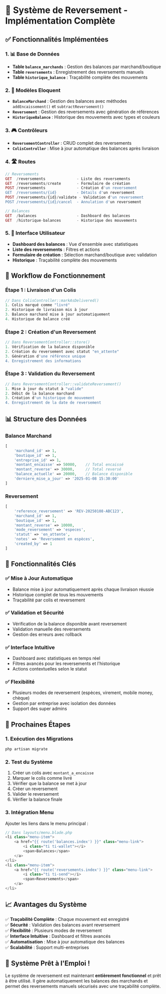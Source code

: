 # 🏦 Système de Reversement - Implémentation Complète

## ✅ **Fonctionnalités Implémentées**

### **1. 📊 Base de Données**
- **Table `balance_marchands`** : Gestion des balances par marchand/boutique
- **Table `reversements`** : Enregistrement des reversements manuels
- **Table `historique_balance`** : Traçabilité complète des mouvements

### **2. 🎯 Modèles Eloquent**
- **`BalanceMarchand`** : Gestion des balances avec méthodes `addEncaissement()` et `subtractReversement()`
- **`Reversement`** : Gestion des reversements avec génération de références
- **`HistoriqueBalance`** : Historique des mouvements avec types et couleurs

### **3. 🎮 Contrôleurs**
- **`ReversementController`** : CRUD complet des reversements
- **`ColisController`** : Mise à jour automatique des balances après livraison

### **4. 🛣️ Routes**
```php
// Reversements
GET  /reversements              - Liste des reversements
GET  /reversements/create       - Formulaire de création
POST /reversements              - Création d'un reversement
GET  /reversements/{id}         - Détails d'un reversement
POST /reversements/{id}/validate - Validation d'un reversement
POST /reversements/{id}/cancel  - Annulation d'un reversement

// Balances
GET  /balances                  - Dashboard des balances
GET  /historique-balances       - Historique des mouvements
```

### **5. 📱 Interface Utilisateur**
- **Dashboard des balances** : Vue d'ensemble avec statistiques
- **Liste des reversements** : Filtres et actions
- **Formulaire de création** : Sélection marchand/boutique avec validation
- **Historique** : Traçabilité complète des mouvements

## 🔄 **Workflow de Fonctionnement**

### **Étape 1 : Livraison d'un Colis**
```php
// Dans ColisController::markAsDelivered()
1. Colis marqué comme "livré"
2. Historique de livraison mis à jour
3. Balance marchand mise à jour automatiquement
4. Historique de balance créé
```

### **Étape 2 : Création d'un Reversement**
```php
// Dans ReversementController::store()
1. Vérification de la balance disponible
2. Création du reversement avec statut "en_attente"
3. Génération d'une référence unique
4. Enregistrement des informations
```

### **Étape 3 : Validation du Reversement**
```php
// Dans ReversementController::validateReversement()
1. Mise à jour du statut à "valide"
2. Débit de la balance marchand
3. Création d'un historique de mouvement
4. Enregistrement de la date de reversement
```

## 📊 **Structure des Données**

### **Balance Marchand**
```php
[
    'marchand_id' => 1,
    'boutique_id' => 1,
    'entreprise_id' => 1,
    'montant_encaisse' => 50000,    // Total encaissé
    'montant_reverse' => 30000,     // Total reversé
    'balance_actuelle' => 20000,    // Balance disponible
    'derniere_mise_a_jour' => '2025-01-08 15:30:00'
]
```

### **Reversement**
```php
[
    'reference_reversement' => 'REV-20250108-ABC123',
    'marchand_id' => 1,
    'boutique_id' => 1,
    'montant_reverse' => 10000,
    'mode_reversement' => 'especes',
    'statut' => 'en_attente',
    'notes' => 'Reversement en espèces',
    'created_by' => 1
]
```

## 🎯 **Fonctionnalités Clés**

### **✅ Mise à Jour Automatique**
- Balance mise à jour automatiquement après chaque livraison réussie
- Historique complet de tous les mouvements
- Traçabilité par colis et reversement

### **✅ Validation et Sécurité**
- Vérification de la balance disponible avant reversement
- Validation manuelle des reversements
- Gestion des erreurs avec rollback

### **✅ Interface Intuitive**
- Dashboard avec statistiques en temps réel
- Filtres avancés pour les reversements et l'historique
- Actions contextuelles selon le statut

### **✅ Flexibilité**
- Plusieurs modes de reversement (espèces, virement, mobile money, chèque)
- Gestion par entreprise avec isolation des données
- Support des super admins

## 🚀 **Prochaines Étapes**

### **1. Exécution des Migrations**
```bash
php artisan migrate
```

### **2. Test du Système**
1. Créer un colis avec `montant_a_encaisse`
2. Marquer le colis comme livré
3. Vérifier que la balance se met à jour
4. Créer un reversement
5. Valider le reversement
6. Vérifier la balance finale

### **3. Intégration Menu**
Ajouter les liens dans le menu principal :
```php
// Dans layouts/menu.blade.php
<li class="menu-item">
    <a href="{{ route('balances.index') }}" class="menu-link">
        <i class="ti ti-wallet"></i>
        <span>Balances</span>
    </a>
</li>
<li class="menu-item">
    <a href="{{ route('reversements.index') }}" class="menu-link">
        <i class="ti ti-send"></i>
        <span>Reversements</span>
    </a>
</li>
```

## 📈 **Avantages du Système**

✅ **Traçabilité Complète** : Chaque mouvement est enregistré  
✅ **Sécurité** : Validation des balances avant reversement  
✅ **Flexibilité** : Plusieurs modes de reversement  
✅ **Interface Intuitive** : Dashboard et filtres avancés  
✅ **Automatisation** : Mise à jour automatique des balances  
✅ **Scalabilité** : Support multi-entreprises  

## 🎉 **Système Prêt à l'Emploi !**

Le système de reversement est maintenant **entièrement fonctionnel** et prêt à être utilisé. Il gère automatiquement les balances des marchands et permet des reversements manuels sécurisés avec une traçabilité complète.
